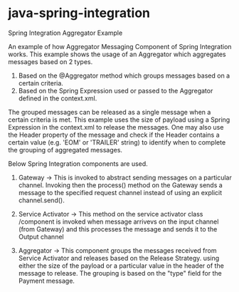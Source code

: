 # java-spring-integration


Spring Integration Aggregator Example

An example of how Aggregator Messaging Component of Spring Integration works. This example shows the usage of an Aggregator which
aggregates messages based on 2 types.

1. Based on the @Aggregator method which groups messages based on a certain criteria.
2. Based on the Spring Expression used or passed to the Aggregator defined in the context.xml.


The grouped messages can be released as a single message when a certain criteria is met. This example uses the size of payload using a Spring Expression in the context.xml to release the messages. One may also use the Header property of the message and
check if the Header contains a certain value (e.g. 'EOM' or 'TRAILER' string) to identify when to complete the grouping of aggregated messages.


Below Spring Integration components are used.

1. Gateway -> This is invoked to abstract sending messages on a particular channel. Invoking then the process() method on the Gateway sends a message to the specified request channel instead of using an explicit channel.send().

2.  Service Activator -> This method on the service activator class /component is invoked when message arrivevs on the input channel (from Gateway) and this processes the message and sends it to the Output channel

3. Aggregator -> This component groups the messages received from Service Activator and releases based on the Release Strategy.
   using either the size of the payload or a particular value in the header of the message to release. The                         grouping is based on the "type" field for the Payment message.



